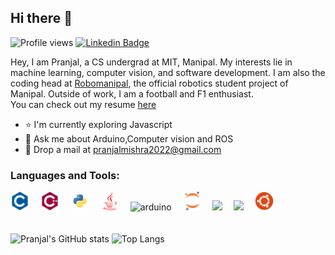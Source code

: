 ## Hi there 👋 
![Profile views](https://komarev.com/ghpvc/?username=Pranjalmishra30&color=brightgreen)
[![Linkedin Badge](https://img.shields.io/badge/-PranjalMishra-0072b1?style=flat&logo=Linkedin&logoColor=white)](https://www.linkedin.com/in/pranjal-mishra-3a79b0196/)

Hey, I am Pranjal, a CS undergrad at MIT, Manipal. My interests lie in machine learning, computer vision, and software development. I am also the coding head at [Robomanipal](http://robomanipal.com/#/), the official robotics student project of Manipal. Outside of work, I am a football and F1 enthusiast.  
You can check out my resume [here](https://drive.google.com/file/d/1LCorOTI4ZaK0gyI4Ikti5zhPUFDAXt0_/view?usp=sharing)  

- ⭐ I'm currently exploring Javascript  
- 💬 Ask me about Arduino,Computer vision and ROS
- 📩 Drop a mail at pranjalmishra2022@gmail.com  	
<!-- - 🤔 I’m looking for help with django and flask    -->

### Languages and Tools:

<img height="30" src="https://github.com/devicons/devicon/blob/master/icons/c/c-plain.svg">&emsp;
<img height="30" src="https://github.com/devicons/devicon/blob/master/icons/cplusplus/cplusplus-plain.svg">&emsp;
<img height="30" src="https://raw.githubusercontent.com/github/explore/80688e429a7d4ef2fca1e82350fe8e3517d3494d/topics/python/python.png">&emsp;
<img height="30" src="https://github.com/devicons/devicon/blob/master/icons/java/java-plain.svg">&emsp;
<img height="30" src="https://cdn.worldvectorlogo.com/logos/arduino-1.svg" alt="arduino">&emsp;
<img height="30" src="https://github.com/devicons/devicon/blob/master/icons/jupyter/jupyter-original.svg">&emsp;
<img height="30" src="https://www.vectorlogo.zone/logos/opencv/opencv-icon.svg">&emsp;
<img height="30" src="https://www.vectorlogo.zone/logos/git-scm/git-scm-icon.svg">&emsp;
<img height="30" src="https://github.com/devicons/devicon/blob/master/icons/ubuntu/ubuntu-plain.svg">&emsp;  
<br><br> 
![Pranjal's GitHub stats](https://github-readme-stats.vercel.app/api?username=Pranjalmishra30&show_icons=true&theme=prussian)
![Top Langs](https://github-readme-stats.vercel.app/api/top-langs/?username=Pranjalmishra30&hide=TeX&layout=compact&theme=prussian)
